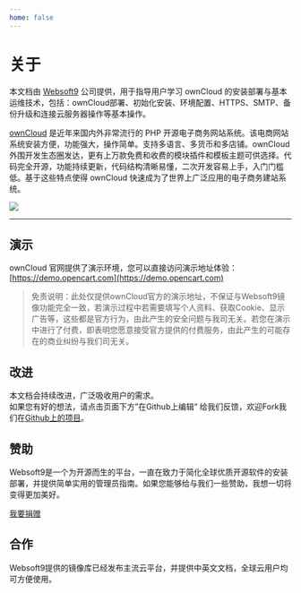 ```yaml
---
home: false
---
```


# 关于

本文档由 [Websoft9](https://www.websoft9.com/) 公司提供，用于指导用户学习 ownCloud 的安装部署与基本运维技术，包括：ownCloud部署、初始化安装、环境配置、HTTPS、SMTP、备份升级和连接云服务器操作等基本操作。

[ownCloud](https://opencart.com) 是近年来国内外非常流行的 PHP 开源电子商务网站系统。该电商网站系统安装方便，功能强大，操作简单。支持多语言、多货币和多店铺。ownCloud 外围开发生态圈发达，更有上万款免费和收费的模块插件和模板主题可供选择。代码完全开源，功能持续更新，代码结构清晰易懂，二次开发容易上手，入门门槛低。基于这些特点使得 ownCloud 快速成为了世界上广泛应用的电子商务建站系统。

![](https://libs.websoft9.com/Websoft9/DocsPicture/zh/opencart/opencart-gui-websoft9.png)

---

## 演示

ownCloud 官网提供了演示环境，您可以直接访问演示地址体验：[https://demo.opencart.com](https://demo.opencart.com)

> 免责说明：此处仅提供ownCloud官方的演示地址，不保证与Websoft9镜像功能完全一致，若演示过程中若需要填写个人资料、获取Cookie、显示广告等，这些都是官方行为，由此产生的安全问题与我司无关。若您在演示中进行了付费，即表明您愿意接受官方提供的付费服务，由此产生的可能存在的商业纠纷与我们司无关。

## 改进

本文档会持续改进，广泛吸收用户的需求。  
如果您有好的想法，请点击页面下方”在Github上编辑“ 给我们反馈，欢迎Fork我们在[Github上的项目](https://github.com/Websoft9/ansible-opencart)。

## 赞助

Websoft9是一个为开源而生的平台，一直在致力于简化全球优质开源软件的安装部署，并提供简单实用的管理员指南。如果您能够给与我们一些赞助，我想一切将变得更加美好。  

[我要捐赠](https://www.websoft9.com/aboutus/donate)

## 合作

Websoft9提供的镜像库已经发布主流云平台，并提供中英文文档，全球云用户均可方便使用。  